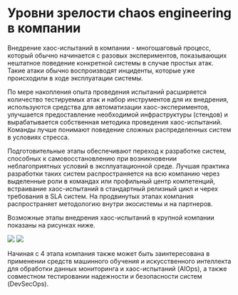# Уровни зрелости chaos engineering в компании

Внедрение хаос-испытаний в компании - многошаговый процесс, который обычно
начинается с разовых экспериментов, показывающих нештатное поведение конкретной системы в случае простых атак. Такие атаки обычно воспроизводят инциденты,
которые уже происходили в ходе эксплуатации системы.

По мере накопления опыта проведения испытаний расширяется количество тестируемых атак и набор инструментов для их внедрения, используются средства для автоматизации хаос-экспериментов, улучшается предоставление необходимой инфраструктуры (стендов) и вырабатывается собственная методика проведения хаос-испытаний. Команды лучше понимают поведение сложных распределенных систем в условиях стресса.

Подготовительные этапы обеспечивают переход к разработке систем, способных
к самовосстановлению при возникновении неблагоприятных условий в эксплуатационной среде.
Лучшая практика разработки таких систем распространяется на всю компанию через выделенные роли в командах или профильный центр компетенций, встраивание хаос-испытаний в стандартный релизный цикл и черех требования в SLA систем. На продвинутых этапах компания распространяет методологию внутри экосистемы и на партнеров. 

Возможные этапы внедрения хаос-испытаний в крупной компании показаны на рисунках ниже.

![][t1]
![][t2]

[t1]: https://user-images.githubusercontent.com/9265326/224535454-7b197da2-cd78-4dbe-9bf4-0e2384d6bd59.png
[t2]: https://user-images.githubusercontent.com/9265326/224535499-08550667-6efa-4ac0-8cfe-bc1751fa90df.png

Начиная с 4 этапа компания также может быть заинтересована в применении
средств машинного обучения и искусственного интеллекта для обработки данных мониторинга и хаос-испытаний (AIOps), а также совместном тестировании надежности и безопасности систем (DevSecOps).

<!--

Ступени:

Ступень 1 - разовое тестирование 1-5 систем, ручное тестирование

       Кто: инициатива отдельных команд
       Отношение к хаос-тестам: bloker
       Ценность: Системы все равно падают, клиент привык
       Отношение к знаниям о системах: Никто ничего не знает о системе
       Методология: по книжкам/консалтинг. Методика тестирования разрабатывается
       Автоматизация хаос-тестов: нет
       Готовность инфраструктуры: не готовы. долгая подготовка систем (нагрузка, мониторинг)
       Кто разбирает результаты:  случайный назначенный
       Инструментарий: использование небольшого количества пакетов
       количество атак: мало
       Уровень внедрения: приглашенные специалисты

Ступень 2 - тестирование 10-15 систем на постоянной основе, ручное тестирование

       Кто: инициатива отдельных команд
       Отношение к хаос-тестам: bloker
       Ценность: Системы все равно падают, клиент привык
       Отношение к знаниям о системах: Никто ничего не знает о системе
       **Методология: Базовая методика тестирования разработана**
       Автоматизация хаос-тестов: нет
       **Готовность инфраструктуры: первичная настройка систем проводится за 1-2 дня (нагрузка, мониторинг)**
       Кто разбирает результаты:  случайный назначенный
       Инструментарий: использование небольшого количества пакетов
       Количество атак: мало
       **Уровень внедрения: внутри отдельных команд/приглашенные специалисты**

Ступень 3 - тестирование более 15-30 систем, малой автоматизаций (ansible,BitBucket)

       **Кто: драфт корпоративного стандарта**
       **Отношение к хаос-тестам: enabler**
       **Ценность: Новые системы способны к самовосстановлению**
       **Отношение к знаниям о системах: знает-не знает все равно протестируем**
       **Методология: Базовая методика тестирования разработана, понятны доработки для тиража**
       **Автоматизация хаос-тестов: Представлена малой автоматизацией**
       Готовность инфраструктуры: первичная настройка систем проводится за 1-2 дня (нагрузка, мониторинг)
       Кто разбирает результаты: выделенный сотрудник команды продукта
       Инструментарий: использование небольшого количества пакетов
       **Количество атак: средне**
       Уровень внедрения: внутри отдельных команд/приглашенные специалисты

Ступень 4 - тестирование болеее 30 систем, сложной автоматизацией (Jenkins, Подсистема отчетности)

       Кто: корпоративный стандарт
       Отношение к хаос-тестам: enabler
       **Ценность: протестированные системы способны к самовосстановлению**
       **Отношение к знаниям о системах: команда все знает о системе**
       **Методология: Методика для тиража готова**
       **Автоматизация хаос-тестов: Представлена сложной автоматизацией. Интеграция с подсистемой отчетности.**
       Готовность инфраструктуры: первичная настройка систем проводится за 1-2 дня (нагрузка, мониторинг)
       **Кто разбирает результаты: выделенная роль в команде**
       **Инструментарий: использование широкого количества пакетов**
       **Количество атак: большое**
       **Уровень внедрения: центр компетенций/приглашенные специалисты**

Ступень 5 - тестирование систем без ограничений, отдельный комплексный продукт по chaos тестированию

       Кто: корпоративный стандарт
       Отношение к хаос-тестам: enabler
       Ценность: протестированные системы способны к самовосстановлению
       Отношение к знаниям о системах: команда все знает о системе
       Методология: Методика для тиража готова
       **Автоматизация хаос-тестов: Представлена отдельным комплексным продуктом по chaos тестированию. Разработка собственных утилит для атак
                                   Стоимость тестирования резко сокращается.**
       **Готовность инфраструктуры: первичная настройка систем проводится за часы (нагрузка, мониторинг)**
       **Кто разбирает результаты: выделенная роль в команде/ + центр компетенций**
       Инструментарий: использование широкого количества пакетов
       **Количество атак: большое + подготовка индивидуальных кесов.**
       Уровень внедрения: центр компетенций

Ступень 6 - масштабирование тестирования на экосистему, встраивание в релизный процесс продуктов

       Кто: корпоративный стандарт
       Отношение к хаос-тестам: enabler
       **Ценность: каждая релизная версия продукта способна к самовосстановлению**
       Отношение к знаниям о системах: команда все знает о системе
       Методология: Методика для тиража готова
       Автоматизация хаос-тестов: Представлена отдельным комплексным продуктом по chaos тестированию. Разработка собственных утилит для атак
                                   Стоимость тестирования резко сокращается.
       **Готовность инфраструктуры: первичная настройка систем проводится за часы (нагрузка, мониторинг)**
       Кто разбирает результаты: выделенная роль в команде/ + центр компетенций
       Инструментарий: использование широкого количества пакетов
       **Количество атак: большое + подготовка индивидуальных атак.**
       **Уровень внедрения: центр компетенций экосистемы. Пилоты в экосистеме.**

Ступень 7 - интеграция со смежными процессами, встраивание в ирхитектурные стандарты. Самовосстановление в ДНК систем.

       **Кто: корпоративные стандарты**
       Отношение к хаос-тестам: enabler
       **Ценность: Самовосстановление систем максимально. Имеется защита от типовых сбоев.**
       Отношение к знаниям о системах: команда все знает о системе
       **Методология: Методика доработана под релизы, включает точечные кейсы интеграции с DevSecOps, поддерживает испытания "сложных" распределенных продуктов.**
       Автоматизация хаос-тестов: Представлена отдельным комплексным продуктом по chaos тестированию. Разработка собственных утилит для атак
       Готовность инфраструктуры: первичная настройка систем проводится за часы (нагрузка, мониторинг)
       Кто разбирает результаты: выделенная роль в команде/ + центр компетенций
       Инструментарий: использование широкого количества пакетов
       **Количество атак: большое + исследования по поиску новых атак. Есть выделенная роль под разработку атак.**
       **Уровень внедрения: центр компетенций экосистемы. Испытания в экосистеме реализованы.**

Возможно появление новых уровней ступений с большей коллаборацией/интеграцией процессов инструментов.

---

Шкалы зрелости:

- кто: инициатива отдельных команд / корпоративный стандарт
- отношение к хаос-тестам: блокер / enabler
- ценность надежности для клиентов и бизнеса: "системы все равно падают, клиент привык" / "новые системы споосбы к самовосстановлению"
- отношение к знаниям о системах: "команда все знает о системе" / "никто ничего не знает о системе" / "знает-не знает все равно протестируем"
- взаимоотношение команд: навязывается/требуется, предлагается/показывается, команды ищут и хотят внедрять
- методология: "по книжкам" / "как у других" / "как нужно нам"
- целеполагение: "есть крутая технология" / "давайте покажем как у нас все хорошо (или плохо)" / мы знаем какие системы нам нужны,
- общий уровень развития Devops, других видов тестирования
- целевое поведение систем: самовосстановление и отказустойчивость
- есть ли автоматизация хаос-тестов
- есть ли кому работать с результатами тестов
- инструментарий: использование 1-2 пакетов / много пакетов / меньше, но правильнее
- количество атак: мало / много / меньше, но правильнее
- уровень внедрения: приглашенные специалисты / внутри отдельных команд / корпоративный центр

-->
